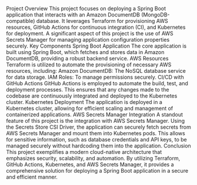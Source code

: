 Project Overview
This project focuses on deploying a Spring Boot application that interacts with an Amazon DocumentDB (MongoDB-compatible) database. It leverages Terraform for provisioning AWS resources, GitHub Actions for continuous integration (CI), and Kubernetes for deployment. A significant aspect of this project is the use of AWS Secrets Manager for managing application configuration properties securely.
Key Components
Spring Boot Application
The core application is built using Spring Boot, which fetches and stores data in Amazon DocumentDB, providing a robust backend service.
AWS Resources
Terraform is utilized to automate the provisioning of necessary AWS resources, including:
Amazon DocumentDB: The NoSQL database service for data storage.
IAM Roles: To manage permissions securely.
CI/CD with GitHub Actions
GitHub Actions is employed to automate the build, test, and deployment processes. This ensures that any changes made to the codebase are continuously integrated and deployed to the Kubernetes cluster.
Kubernetes Deployment
The application is deployed in a Kubernetes cluster, allowing for efficient scaling and management of containerized applications.
AWS Secrets Manager Integration
A standout feature of this project is the integration with AWS Secrets Manager. Using the Secrets Store CSI Driver, the application can securely fetch secrets from AWS Secrets Manager and mount them into Kubernetes pods. This allows for sensitive information, such as database credentials and API keys, to be managed securely without hardcoding them into the application.
Conclusion
This project exemplifies a modern cloud-native architecture that emphasizes security, scalability, and automation. By utilizing Terraform, GitHub Actions, Kubernetes, and AWS Secrets Manager, it provides a comprehensive solution for deploying a Spring Boot application in a secure and efficient manner.
